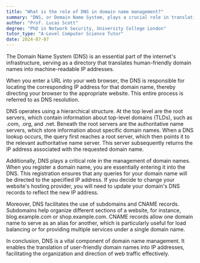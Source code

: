 ```yaml
---
title: "What is the role of DNS in domain name management?"
summary: "DNS, or Domain Name System, plays a crucial role in translating human-friendly domain names into IP addresses."
author: "Prof. Lucas Scott"
degree: "PhD in Network Security, University College London"
tutor_type: "A-Level Computer Science Tutor"
date: 2024-07-07
---
```


The Domain Name System (DNS) is an essential part of the internet's infrastructure, serving as a directory that translates human-friendly domain names into machine-readable IP addresses.

When you enter a URL into your web browser, the DNS is responsible for locating the corresponding IP address for that domain name, thereby directing your browser to the appropriate website. This entire process is referred to as DNS resolution.

DNS operates using a hierarchical structure. At the top level are the root servers, which contain information about top-level domains (TLDs), such as .com, .org, and .net. Beneath the root servers are the authoritative name servers, which store information about specific domain names. When a DNS lookup occurs, the query first reaches a root server, which then points it to the relevant authoritative name server. This server subsequently returns the IP address associated with the requested domain name.

Additionally, DNS plays a critical role in the management of domain names. When you register a domain name, you are essentially entering it into the DNS. This registration ensures that any queries for your domain name will be directed to the specified IP address. If you decide to change your website's hosting provider, you will need to update your domain's DNS records to reflect the new IP address.

Moreover, DNS facilitates the use of subdomains and CNAME records. Subdomains help organize different sections of a website, for instance, blog.example.com or shop.example.com. CNAME records allow one domain name to serve as an alias for another, which is particularly useful for load balancing or for providing multiple services under a single domain name.

In conclusion, DNS is a vital component of domain name management. It enables the translation of user-friendly domain names into IP addresses, facilitating the organization and direction of web traffic effectively.
    